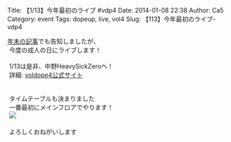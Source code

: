 Title: 【1/13】今年最初のライブ #vdp4
Date: 2014-01-08 22:38
Author: Ca5
Category: event
Tags: dopeup, live, vol4
Slug: 【113】今年最初のライブ-vdp4

[年末の記事](http://blog.ca54makske.com/blog/2013/12/18/voldope4/)でも告知しましたが、  
 今度の成人の日にライブします！  
   
 1/13は是非、中野HeavySickZeroへ！  
 詳細: [voldope4公式サイト](http://vol4records.wix.com/vdp4)  
   
   
 タイムテーブルも決まりました  
 一番最初にメインフロアでやります！  
 ![](http://www.gaf-guren.com/vold4/vol_dope4_tt.png)  
   
 よろしくおねがいします  
 
